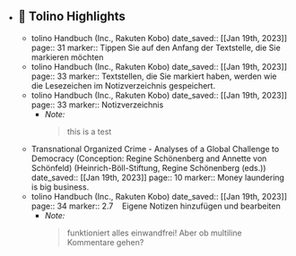- ## 📕 Tolino Highlights
	- tolino Handbuch (Inc., Rakuten Kobo)
	      date_saved:: [[Jan 19th, 2023]]
	       page:: 31
	     marker:: Tippen Sie auf den Anfang der Textstelle, die Sie markieren möchten
	- tolino Handbuch (Inc., Rakuten Kobo)
	      date_saved:: [[Jan 19th, 2023]]
	       page:: 33
	     marker:: Textstellen, die Sie markiert haben, werden wie die Lesezeichen im Notizverzeichnis gespeichert.
	- tolino Handbuch (Inc., Rakuten Kobo)
	      date_saved:: [[Jan 19th, 2023]]
	       page:: 33
	     marker:: Notizverzeichnis
		- *Note:*
		  > this is a test
	- Transnational Organized Crime - Analyses of a Global Challenge to Democracy (Conception: Regine Schönenberg and Annette von Schönfeld) (Heinrich-Böll-Stiftung, Regine Schönenberg (eds.))
	      date_saved:: [[Jan 19th, 2023]]
	       page:: 10
	     marker:: Money laundering is big business.
	- tolino Handbuch (Inc., Rakuten Kobo)
	      date_saved:: [[Jan 19th, 2023]]
	       page:: 34
	     marker:: 2.7    Eigene Notizen hinzufügen und bearbeiten
		- *Note:*
		  > funktioniert alles einwandfrei!
		  Aber ob multiline Kommentare gehen?